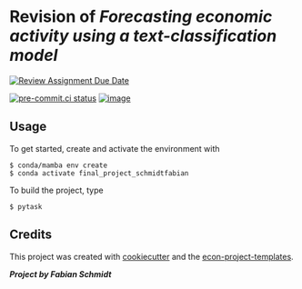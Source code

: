 # Revision of ***Forecasting economic activity using a text-classification model***

[![Review Assignment Due Date](https://classroom.github.com/assets/deadline-readme-button-24ddc0f5d75046c5622901739e7c5dd533143b0c8e959d652212380cedb1ea36.svg)](https://classroom.github.com/a/EVOsE4mq)

[![pre-commit.ci status](https://results.pre-commit.ci/badge/github/schmidtfabian/final_project_schmidtfabian/main.svg)](https://results.pre-commit.ci/latest/github/schmidtfabian/final_project_schmidtfabian/main)
[![image](https://img.shields.io/badge/code%20style-black-000000.svg)](https://github.com/psf/black)

## Usage

To get started, create and activate the environment with

```console
$ conda/mamba env create
$ conda activate final_project_schmidtfabian
```

To build the project, type

```console
$ pytask
```

## Credits

This project was created with [cookiecutter](https://github.com/audreyr/cookiecutter)
and the
[econ-project-templates](https://github.com/OpenSourceEconomics/econ-project-templates).

***Project by Fabian Schmidt***
